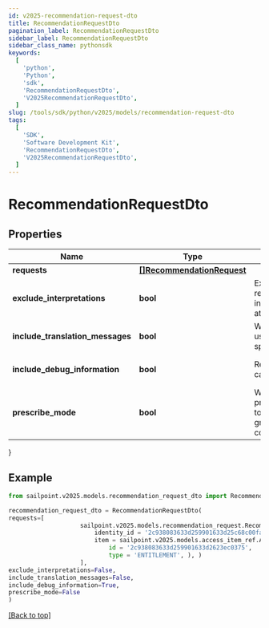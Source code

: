 ```yaml
---
id: v2025-recommendation-request-dto
title: RecommendationRequestDto
pagination_label: RecommendationRequestDto
sidebar_label: RecommendationRequestDto
sidebar_class_name: pythonsdk
keywords:
  [
    'python',
    'Python',
    'sdk',
    'RecommendationRequestDto',
    'V2025RecommendationRequestDto',
  ]
slug: /tools/sdk/python/v2025/models/recommendation-request-dto
tags:
  [
    'SDK',
    'Software Development Kit',
    'RecommendationRequestDto',
    'V2025RecommendationRequestDto',
  ]
---
```


# RecommendationRequestDto

## Properties

| Name | Type | Description | Notes |
| --- | --- | --- | --- |
| **requests** | [**[]RecommendationRequest**](recommendation-request) |  | [optional] |
| **exclude_interpretations** | **bool** | Exclude interpretations in the response if \"true\". Return interpretations in the response if this attribute is not specified. | [optional] [default to False] |
| **include_translation_messages** | **bool** | When set to true, the calling system uses the translated messages for the specified language | [optional] [default to False] |
| **include_debug_information** | **bool** | Returns the recommender calculations if set to true | [optional] [default to False] |
| **prescribe_mode** | **bool** | When set to true, uses prescribedRulesRecommenderConfig to get identity attributes and peer group threshold instead of standard config. | [optional] [default to False] |

}

## Example

```python
from sailpoint.v2025.models.recommendation_request_dto import RecommendationRequestDto

recommendation_request_dto = RecommendationRequestDto(
requests=[
                    sailpoint.v2025.models.recommendation_request.RecommendationRequest(
                        identity_id = '2c938083633d259901633d25c68c00fa',
                        item = sailpoint.v2025.models.access_item_ref.AccessItemRef(
                            id = '2c938083633d259901633d2623ec0375',
                            type = 'ENTITLEMENT', ), )
                    ],
exclude_interpretations=False,
include_translation_messages=False,
include_debug_information=True,
prescribe_mode=False
)

```

[[Back to top]](#)

